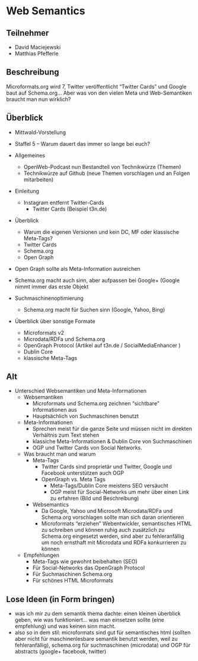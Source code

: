 # Web Semantics

## Teilnehmer

* David Maciejewski
* Matthias Pfefferle

## Beschreibung

Microformats.org wird 7, Twitter veröffentlicht “Twitter Cards” und Google baut auf Schema.org... Aber was von den vielen Meta und Web-Semantiken braucht man nun wirklich?

## Überblick

* Mittwald-Vorstellung
* Staffel 5 – Warum dauert das immer so lange bei euch?
* Allgemeines
	* OpenWeb-Podcast nun Bestandteil von Technikwürze (Themen)
	* Technikwürze auf Github (neue Themen vorschlagen und an Folgen mitarbeiten)
* Einleitung
	* Instagram entfernt Twitter-Cards
		* Twitter Cards (Beispiel t3n.de)
* Überblick
	* Warum die eigenen Versionen und kein DC, MF oder klassische Meta-Tags?
	* Twitter Cards
	* Schema.org
	* Open Graph
* Open Graph sollte als Meta-Information ausreichen
* Schema.org macht auch sinn, aber aufpassen bei Google+ (Google nimmt immer das erste Objekt

* Suchmaschinenoptimierung
	* Schema.org macht für Suchen sinn (Google, Yahoo, Bing)

* Überblick über sonstige Formate
	* Microformats v2
	* Microdata/RDFa und Schema.org
	* OpenGraph Protocol (Artikel auf t3n.de / SocialMediaEnhancer )
	* Dublin Core
	* klassische Meta-Tags

## Alt

* Unterschied Websemantiken und Meta-Informationen
	* Websemantiken
		* Microformats und Schema.org zeichnen “sichtbare” Informationen aus
		* Hauptsächlich von Suchmaschinen benutzt
	* Meta-Informationen
		* Sprechen meist für die ganze Seite und müssen nicht im direkten Verhältnis zum Text stehen
		* klassiche Meta-Informationen & Dublin Core von Suchmaschinen
		* OGP und Twitter Cards von Social Networks.
	* Was braucht man und warum
		* Meta-Tags
			* Twitter Cards sind proprietär und Twitter, Google und Facebook unterstützen auch OGP
			* OpenGraph vs. Meta Tags
				* Meta-Tags/Dublin Core meistens SEO versäucht
				* OGP meist für Social-Networks um mehr über einen Link zu erfahren (Bild und Beschreibung)
		* Websemantics
			* Da Google, Yahoo und Microsoft Microdata/RDFa und Schema.org vorschlagen sollte man sich daran orientieren
			* Microformats “erziehen” Webentwickler, semantisches HTML zu schreiben und können ruhig auch zusätzlich zu Schema.org eingesetzt werden, sind aber zu fehleranfällig um noch ernsthaft mit Microdata und RDFa konkurrieren zu können
	* Empfehlungen
		* Meta-Tags wie gewohnt beibehalten (SEO)
		* Für Social-Networks das OpenGraph Protocol
		* Für Suchmaschinen Schema.org
		* Für schönes HTML Microformats

## Lose Ideen (in Form bringen)

* was ich mir zu dem semantik thema dachte: einen kleinen überblick geben, wie was funktioniert... was man einsetzen sollte (eine empfehlung) und was keinen sinn macht.
* also so in dem stil: microformats sind gut für semantisches html (sollten aber nicht für maschinenlesbare semantik benutzt werden, weil zu fehleranfällig), schema.org für suchmaschinen (microdata) und OGP für abstracts (google+ facebook, twitter)